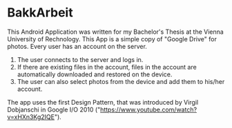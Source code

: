 BakkArbeit
==========
This Android Application was written for my Bachelor's Thesis at the Vienna University of Rechnology.
This App is a simple copy of "Google Drive" for photos. Every user has an account on the server.
1) The user connects to the server and logs in.
2) If there are existing files in the account, files in the account are automatically downloaded and restored on the device.
3) The user can also select photos from the device and add them to his/her account.

The app uses the first Design Pattern, that was introduced by Virgil Dobjanschi in Google I/O 2010 ("https://www.youtube.com/watch?v=xHXn3Kg2IQE"). 
